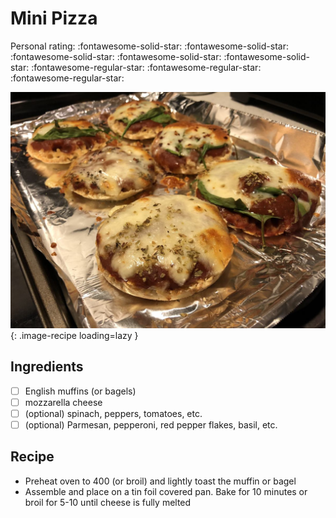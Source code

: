 <!-- Do not modify sections with "AUTO-*". They are updated by make.py -->

# Mini Pizza

<!-- rating=2; (User can specify rating on scale of 1-5) -->
<!-- AUTO-UserRating -->
Personal rating: :fontawesome-solid-star: :fontawesome-solid-star: :fontawesome-solid-star: :fontawesome-solid-star: :fontawesome-solid-star: :fontawesome-regular-star: :fontawesome-regular-star: :fontawesome-regular-star:
<!-- /AUTO-UserRating -->

<!-- name_image=mini_pizza.jpg; (User can specify image name) -->
<!-- AUTO-Image -->
![mini_pizza.jpg](./mini_pizza.jpg){: .image-recipe loading=lazy }
<!-- /AUTO-Image -->

## Ingredients

* [ ] English muffins (or bagels)
* [ ] mozzarella cheese
* [ ] (optional) spinach, peppers, tomatoes, etc.
* [ ] (optional) Parmesan, pepperoni, red pepper flakes, basil, etc.

## Recipe

* Preheat oven to 400 (or broil) and lightly toast the muffin or bagel
* Assemble and place on a tin foil covered pan. Bake for 10 minutes or broil for 5-10 until cheese is fully melted
